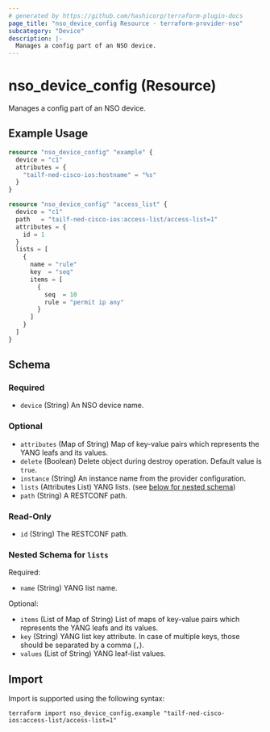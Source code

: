 ```yaml
---
# generated by https://github.com/hashicorp/terraform-plugin-docs
page_title: "nso_device_config Resource - terraform-provider-nso"
subcategory: "Device"
description: |-
  Manages a config part of an NSO device.
---
```


# nso_device_config (Resource)

Manages a config part of an NSO device.

## Example Usage

```terraform
resource "nso_device_config" "example" {
  device = "c1"
  attributes = {
    "tailf-ned-cisco-ios:hostname" = "%s"
  }
}

resource "nso_device_config" "access_list" {
  device = "c1"
  path   = "tailf-ned-cisco-ios:access-list/access-list=1"
  attributes = {
    id = 1
  }
  lists = [
    {
      name = "rule"
      key  = "seq"
      items = [
        {
          seq  = 10
          rule = "permit ip any"
        }
      ]
    }
  ]
}
```

<!-- schema generated by tfplugindocs -->
## Schema

### Required

- `device` (String) An NSO device name.

### Optional

- `attributes` (Map of String) Map of key-value pairs which represents the YANG leafs and its values.
- `delete` (Boolean) Delete object during destroy operation. Default value is `true`.
- `instance` (String) An instance name from the provider configuration.
- `lists` (Attributes List) YANG lists. (see [below for nested schema](#nestedatt--lists))
- `path` (String) A RESTCONF path.

### Read-Only

- `id` (String) The RESTCONF path.

<a id="nestedatt--lists"></a>
### Nested Schema for `lists`

Required:

- `name` (String) YANG list name.

Optional:

- `items` (List of Map of String) List of maps of key-value pairs which represents the YANG leafs and its values.
- `key` (String) YANG list key attribute. In case of multiple keys, those should be separated by a comma (`,`).
- `values` (List of String) YANG leaf-list values.

## Import

Import is supported using the following syntax:

```shell
terraform import nso_device_config.example "tailf-ned-cisco-ios:access-list/access-list=1"
```
